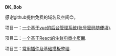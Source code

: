 **DK_Bob**

感谢github提供免费的域名及空间😊。

项目一：[一个基于vue的后台管理系统(账号密码随便填)](http://coder-Bob.github.io/vue-backstage/ "vue后台"). 

项目二：[一个基于React的生鲜电商小页面](http://coder-Bob.github.io/react-tuanzi/ "生鲜电商"). 

项目三：[常用插件及基础摸板整理](http://coder-Bob.github.io/FE_Book/ "FE_Book"). 
